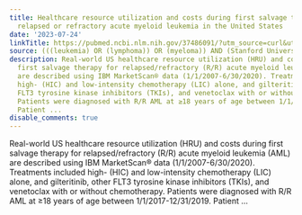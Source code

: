```yaml
---
title: Healthcare resource utilization and costs during first salvage therapy for
  relapsed or refractory acute myeloid leukemia in the United States
date: '2023-07-24'
linkTitle: https://pubmed.ncbi.nlm.nih.gov/37486091/?utm_source=curl&utm_medium=rss&utm_campaign=pubmed-2&utm_content=1Rkszs2HVZ2RHP33OibaNFew6VK-LzjJWTD4GwmLlk8B-wCceh&fc=20220923065203&ff=20230725180816&v=2.17.9.post6+86293ac
source: (((leukemia) OR (lymphoma)) OR (myeloma)) AND (Stanford University[Affiliation])
description: Real-world US healthcare resource utilization (HRU) and costs during
  first salvage therapy for relapsed/refractory (R/R) acute myeloid leukemia (AML)
  are described using IBM MarketScan® data (1/1/2007-6/30/2020). Treatments included
  high- (HIC) and low-intensity chemotherapy (LIC) alone, and gilteritinib, other
  FLT3 tyrosine kinase inhibitors (TKIs), and venetoclax with or without chemotherapy.
  Patients were diagnosed with R/R AML at ≥18 years of age between 1/1/2017-12/31/2019.
  Patient ...
disable_comments: true
---
```

Real-world US healthcare resource utilization (HRU) and costs during first salvage therapy for relapsed/refractory (R/R) acute myeloid leukemia (AML) are described using IBM MarketScan® data (1/1/2007-6/30/2020). Treatments included high- (HIC) and low-intensity chemotherapy (LIC) alone, and gilteritinib, other FLT3 tyrosine kinase inhibitors (TKIs), and venetoclax with or without chemotherapy. Patients were diagnosed with R/R AML at ≥18 years of age between 1/1/2017-12/31/2019. Patient ...
